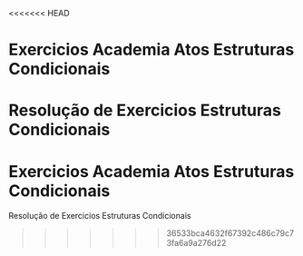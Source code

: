 <<<<<<< HEAD
# Exercicios Academia Atos Estruturas Condicionais
Resolução de Exercicios Estruturas Condicionais
=======
# Exercicios Academia Atos Estruturas Condicionais
Resolução de Exercicios Estruturas Condicionais
>>>>>>> 36533bca4632f67392c486c79c73fa6a9a276d22
